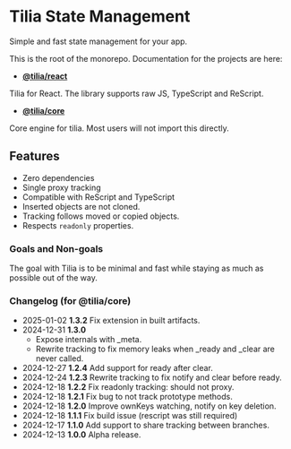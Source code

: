 # Tilia State Management

Simple and fast state management for your app.

This is the root of the monorepo. Documentation for the projects are here:

- [**@tilia/react**](./packages/react/README.md)

Tilia for React. The library supports raw JS, TypeScript and ReScript.

- [**@tilia/core**](./packages/core/README.md)

Core engine for tilia. Most users will not import this directly.

## Features

- Zero dependencies
- Single proxy tracking
- Compatible with ReScript and TypeScript
- Inserted objects are not cloned.
- Tracking follows moved or copied objects.
- Respects `readonly` properties.

### Goals and Non-goals

The goal with Tilia is to be minimal and fast while staying as much as possible
out of the way.

### Changelog (for @tilia/core)

- 2025-01-02 **1.3.2** Fix extension in built artifacts.
- 2024-12-31 **1.3.0**
  - Expose internals with \_meta.
  - Rewrite tracking to fix memory leaks when \_ready and \_clear are never called.
- 2024-12-27 **1.2.4** Add support for ready after clear.
- 2024-12-24 **1.2.3** Rewrite tracking to fix notify and clear before ready.
- 2024-12-18 **1.2.2** Fix readonly tracking: should not proxy.
- 2024-12-18 **1.2.1** Fix bug to not track prototype methods.
- 2024-12-18 **1.2.0** Improve ownKeys watching, notify on key deletion.
- 2024-12-18 **1.1.1** Fix build issue (rescript was still required)
- 2024-12-17 **1.1.0** Add support to share tracking between branches.
- 2024-12-13 **1.0.0** Alpha release.
